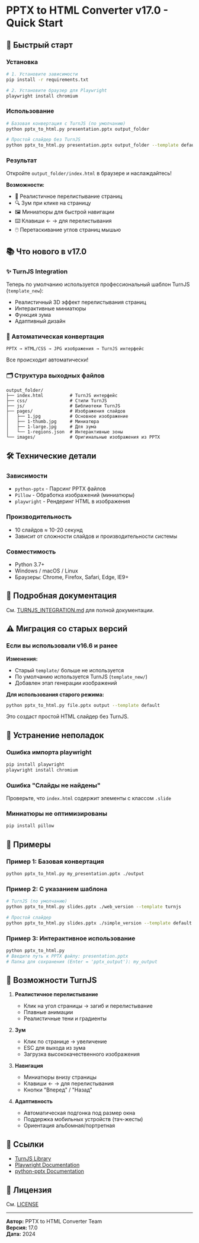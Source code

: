 # PPTX to HTML Converter v17.0 - Quick Start

## 🚀 Быстрый старт

### Установка

```bash
# 1. Установите зависимости
pip install -r requirements.txt

# 2. Установите браузер для Playwright
playwright install chromium
```

### Использование

```bash
# Базовая конвертация с TurnJS (по умолчанию)
python pptx_to_html.py presentation.pptx output_folder

# Простой слайдер без TurnJS
python pptx_to_html.py presentation.pptx output_folder --template default
```

### Результат

Откройте `output_folder/index.html` в браузере и наслаждайтесь!

**Возможности:**
- 📖 Реалистичное перелистывание страниц
- 🔍 Зум при клике на страницу
- 🖼️ Миниатюры для быстрой навигации
- ⌨️ Клавиши ← → для перелистывания
- 🖱️ Перетаскивание углов страниц мышью

## 📚 Что нового в v17.0

### ✨ TurnJS Integration

Теперь по умолчанию используется профессиональный шаблон TurnJS (`template_new`):
- Реалистичный 3D эффект перелистывания страниц
- Интерактивные миниатюры
- Функция зума
- Адаптивный дизайн

### 🔄 Автоматическая конвертация

```
PPTX → HTML/CSS → JPG изображения → TurnJS интерфейс
```

Все происходит автоматически!

### 🗂️ Структура выходных файлов

```
output_folder/
├── index.html          # TurnJS интерфейс
├── css/                # Стили TurnJS
├── js/                 # Библиотеки TurnJS
├── pages/              # Изображения слайдов
│   ├── 1.jpg           # Основное изображение
│   ├── 1-thumb.jpg     # Миниатюра
│   ├── 1-large.jpg     # Для зума
│   └── 1-regions.json  # Интерактивные зоны
└── images/             # Оригинальные изображения из PPTX
```

## 🛠️ Технические детали

### Зависимости

- `python-pptx` - Парсинг PPTX файлов
- `Pillow` - Обработка изображений (миниатюры)
- `playwright` - Рендеринг HTML в изображения

### Производительность

- 10 слайдов ≈ 10-20 секунд
- Зависит от сложности слайдов и производительности системы

### Совместимость

- Python 3.7+
- Windows / macOS / Linux
- Браузеры: Chrome, Firefox, Safari, Edge, IE9+

## 📖 Подробная документация

См. [TURNJS_INTEGRATION.md](TURNJS_INTEGRATION.md) для полной документации.

## ⚠️ Миграция со старых версий

### Если вы использовали v16.6 и ранее

**Изменения:**
- Старый `template/` больше не используется
- По умолчанию используется TurnJS (`template_new/`)
- Добавлен этап генерации изображений

**Для использования старого режима:**
```bash
python pptx_to_html.py file.pptx output --template default
```

Это создаст простой HTML слайдер без TurnJS.

## 🐛 Устранение неполадок

### Ошибка импорта playwright

```bash
pip install playwright
playwright install chromium
```

### Ошибка "Слайды не найдены"

Проверьте, что `index.html` содержит элементы с классом `.slide`

### Миниатюры не оптимизированы

```bash
pip install pillow
```

## 📝 Примеры

### Пример 1: Базовая конвертация

```bash
python pptx_to_html.py my_presentation.pptx ./output
```

### Пример 2: С указанием шаблона

```bash
# TurnJS (по умолчанию)
python pptx_to_html.py slides.pptx ./web_version --template turnjs

# Простой слайдер
python pptx_to_html.py slides.pptx ./simple_version --template default
```

### Пример 3: Интерактивное использование

```bash
python pptx_to_html.py
# Введите путь к PPTX файлу: presentation.pptx
# Папка для сохранения (Enter = 'pptx_output'): my_output
```

## 🎯 Возможности TurnJS

1. **Реалистичное перелистывание**
   - Клик на угол страницы → загиб и перелистывание
   - Плавные анимации
   - Реалистичные тени и градиенты

2. **Зум**
   - Клик по странице → увеличение
   - ESC для выхода из зума
   - Загрузка высококачественного изображения

3. **Навигация**
   - Миниатюры внизу страницы
   - Клавиши ← → для перелистывания
   - Кнопки "Вперед" / "Назад"

4. **Адаптивность**
   - Автоматическая подгонка под размер окна
   - Поддержка мобильных устройств (тач-жесты)
   - Ориентация альбомная/портретная

## 🔗 Ссылки

- [TurnJS Library](http://www.turnjs.com/)
- [Playwright Documentation](https://playwright.dev/)
- [python-pptx Documentation](https://python-pptx.readthedocs.io/)

## 📄 Лицензия

См. [LICENSE](LICENSE)

---

**Автор:** PPTX to HTML Converter Team  
**Версия:** 17.0  
**Дата:** 2024

